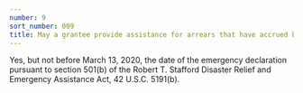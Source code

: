 ```yaml
---
number: 9
sort_number: 009
title: May a grantee provide assistance for arrears that have accrued before the date of enactment of the statute?
---
```


Yes, but not before March 13, 2020, the date of the emergency declaration pursuant to section 501(b) of the Robert T. Stafford Disaster Relief and Emergency Assistance Act, 42 U.S.C. 5191(b).
